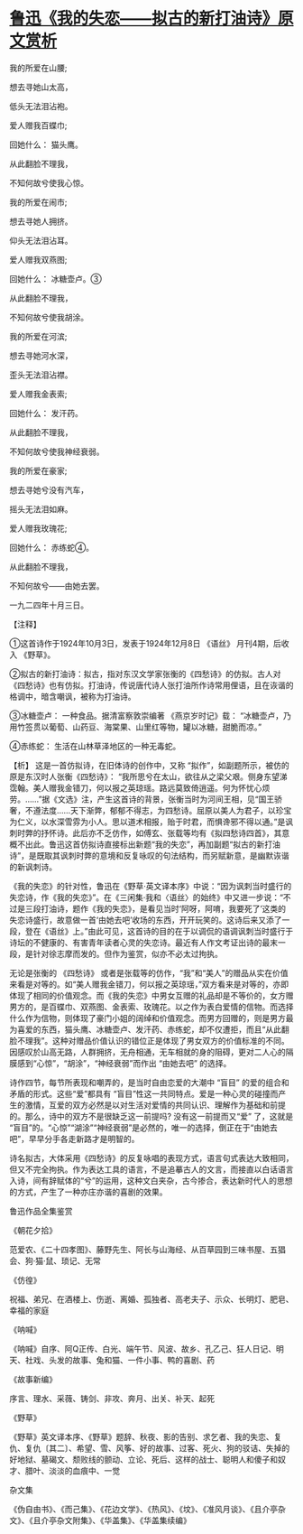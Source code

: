 # [鲁迅《我的失恋——拟古的新打油诗》原文赏析](https://www.vrrw.net/wx/9302.html)

我的所爱在山腰;

想去寻她山太高，

低头无法泪沾袍。

爱人赠我百蝶巾;

回她什么： 猫头鹰。

从此翻脸不理我，

不知何故兮使我心惊。

我的所爱在闹市;

想去寻她人拥挤。

仰头无法泪沾耳。

爱人赠我双燕图;

回她什么： 冰糖壶卢。③

从此翻脸不理我，

不知何故兮使我胡涂。

我的所爱在河滨;

想去寻她河水深，

歪头无法泪沾襟。

爱人赠我金表索;

回她什么： 发汗药。

从此翻脸不理我，

不知何故兮使我神经衰弱。

我的所爱在豪家;

想去寻她兮没有汽车，

摇头无法泪如麻。

爱人赠我玫瑰花;

回她什么： 赤练蛇④。

从此翻脸不理我，

不知何故兮——由她去罢。

一九二四年十月三日。

【注释】

①这首诗作于1924年10月3日，发表于1924年12月8日 《语丝》 月刊4期，后收入 《野草》。

②拟古的新打油诗：拟古，指对东汉文学家张衡的《四愁诗》的仿拟。古人对《四愁诗》也有仿拟。打油诗，传说唐代诗人张打油所作诗常用俚语，且在诙谐的格调中，暗含嘲讽，被称为打油诗。

③冰糖壶卢： 一种食品。据清富察敦崇编著 《燕京岁时记》载： “冰糖壶卢，乃用竹签贯以葡萄、山药豆、海棠果、山里红等物，罐以冰糖，甜脆而凉。”

④赤练蛇： 生活在山林草泽地区的一种无毒蛇。



【析】 这是一首仿拟诗，在旧体诗的创作中，又称 “拟作”，如副题所示，被仿的原是东汉时人张衡《四愁诗》： “我所思兮在太山，欲往从之梁父艰。侧身东望涕霑翰。美人赠我金错刀，何以报之英琼瑶。路远莫致倚逍遥。何为怀忧心烦劳。……”据《文选》注，产生这首诗的背景，张衡当时为河间王相，见“国王骄奢，不遵法度……天下渐弊，郁郁不得志，为四愁诗。屈原以美人为君子，以珍宝为仁义，以水深雪雰为小人。思以道术相报，贻于时君，而惧谗邪不得以通。”是讽刺时弊的抒怀诗。此后亦不乏仿作，如傅玄、张载等均有《拟四愁诗四首》，其意概不出此。鲁迅这首仿拟诗直接标出新题“我的失恋”，再加副题“拟古的新打油诗”，是既取其讽刺时弊的意境和反复咏叹的句法结构，而另赋新意，是幽默诙谐的新讽刺诗。

《我的失恋》的针对性，鲁迅在《野草·英文译本序》中说：“因为讽刺当时盛行的失恋诗，作《我的失恋》”。在《三闲集·我和〈语丝〉的始终》中又进一步说：“不过是三段打油诗，题作《我的失恋》，是看见当时‘阿呀，阿唷，我要死了’这类的失恋诗盛行，故意做一首‘由她去吧’收场的东西，开开玩笑的。这诗后来又添了一段，登在《语丝》上。”由此可见，这首诗的目的在于以调侃的语调讽刺当时盛行于诗坛的不健康的、有害青年读者心灵的失恋诗。最近有人作文考证出诗的最末一段，是针对徐志摩而发的。但作为鉴赏，似亦不必太过拘执。

无论是张衡的 《四愁诗》 或者是张载等的仿作，“我”和“美人”的赠品从实在价值来看是对等的。如“美人赠我金错刀，何以报之英琼瑶，”双方看来是对等的，亦即体现了相同的价值观念。而《我的失恋》中男女互赠的礼品却是不等价的，女方赠男方的，是百蝶巾、双燕图、金表索、玫瑰花。以之作为表白爱情的信物。而选择什么作为信物，则体现了豪门小姐的阔绰和价值观念。而男方回赠的，则是男方最为喜爱的东西，猫头鹰、冰糖壶卢、发汗药、赤练蛇，却不仅遭拒，而且“从此翻脸不理我”。这种对赠品价值认识的错位正是体现了男女双方的价值标准的不同。因感叹於山高无路，人群拥挤，无舟相通，无车相就的身的阻碍，更对二人心的隔膜感到“心惊”，“胡涂”，“神经衰弱”而作出 “由她去吧” 的选择。

诗作四节，每节所表现和嘲弄的，是当时自由恋爱的大潮中 “盲目” 的爱的组合和矛盾的形式。这些“爱”都具有 “盲目”性这一共同特点。爱是一种心灵的碰撞而产生的激情，互爱的双方必然是以对生活对爱情的共同认识、理解作为基础和前提的。那么，诗中的双方不是很缺乏这一前提吗? 没有这一前提而又“爱” 了，这就是 “盲目”的。“心惊”“湖涂”“神经衰弱”是必然的，唯一的选择，倒正在于“由她去吧”，早早分手各走新路才是明智的。

诗名拟古，大体采用《四愁诗》的反复咏唱的表现方式，语言句式表达大致相同，但又不完全拘执。作为表达工具的语言，不是追摹古人的文言，而接直以白话语言入诗，间有辞赋体的“兮”的运用，这种文白夹杂，古今掺合，表达新时代人的思想的方式，产生了一种亦庄亦谐的喜剧的效果。

鲁迅作品全集鉴赏

《朝花夕拾》

范爱农、《二十四孝图》、藤野先生、阿长与山海经、从百草园到三味书屋、五猖会、狗·猫·鼠、琐记、无常

《仿徨》

祝福、弟兄、在酒楼上、伤逝、离婚、孤独者、高老夫子、示众、长明灯、肥皂、幸福的家庭

《呐喊》

《呐喊》自序、阿Q正传、白光、端午节、风波、故乡、孔乙己、狂人日记、明天、社戏、头发的故事、兔和猫、一件小事、鸭的喜剧、药

《故事新编》

序言、理水、采薇、铸剑、非攻、奔月、出关、补天、起死

《野草》

《野草》英文译本序、《野草》题辞、秋夜、影的告别、求乞者、我的失恋、复仇、复仇〔其二〕、希望、雪、风筝、好的故事、过客、死火、狗的驳诘、失掉的好地狱、墓碣文、颓败线的颤动、立论、死后、这样的战士、聪明人和傻子和奴才、腊叶、淡淡的血痕中、一觉

杂文集

《伪自由书》、《而己集》、《花边文学》、《热风》、《坟》、《准风月谈》、《且介亭杂文》、《且介亭杂文附集》、《华盖集》、《华盖集续编》


